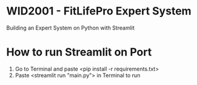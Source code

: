 # WID2001 - FitLifePro Expert System
Building an Expert System on Python with Streamlit

# How to run Streamlit on Port
1. Go to Terminal and paste <pip install -r requirements.txt>
2. Paste <streamlit run "main.py"> in Terminal to run


